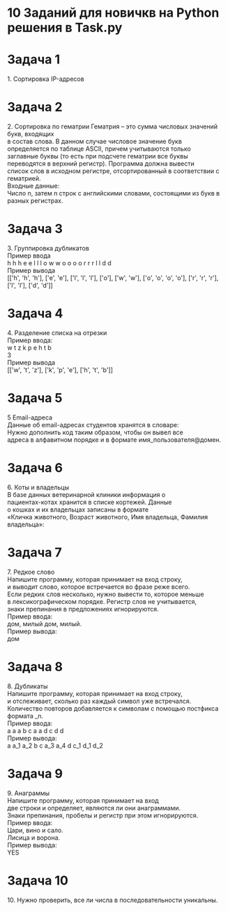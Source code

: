 # 10 Заданий для новичкв на Python решения в Task.py

<h1></h1>
<h1>Задача 1 </h1>
1. Сортировка IP-адресов
<h1></h1>


<h1>Задача 2 </h1>
<p>
  2. Сортировка по гематрии
Гематрия – это сумма числовых значений букв, входящих<br>
в состав слова. В данном случае числовое значение букв<br>
определяется по таблице ASCII, причем учитываются только<br>
заглавные буквы (то есть при подсчете гематрии все буквы<br>
переводятся в верхний регистр). Программа должна вывести<br>
список слов в исходном регистре, отсортированный в соответствии с гематрией.<br>
Входные данные:<br>
Число n, затем n строк с английскими словами, состоящими из букв в разных регистрах.<br>
</p>

<h1></h1>
<h1>Задача 3 </h1>
<p>
  3. Группировка дубликатов<br>
  Пример ввода<br>
  h h h e e l l l o w w o o o o r r r l l d d<br>
  Пример вывода<br>
  [['h', 'h', 'h'], ['e', 'e'], ['l', 'l', 'l'], ['o'], ['w', 'w'], ['o', 'o', 'o', 'o'], ['r', 'r', 'r'], ['l', 'l'], ['d', 'd']]<br>
</p>
<h1></h1>
<h1>Задача 4 </h1>
<p>
  4. Разделение списка на отрезки<br>
  Пример ввода:<br>
  w t z k p e h t b<br>
  3<br>
  Пример вывода<br>
  [['w', 't', 'z'], ['k', 'p', 'e'], ['h', 't', 'b']]<br>
</p>
<h1></h1>
<h1>Задача 5 </h1>
<p>
  5 Email-адреса<br>
  Данные об email-адресах студентов хранятся в словаре:<br>
  Нужно дополнить код таким образом, чтобы он вывел все<br>
  адреса в алфавитном порядке и в формате имя_пользователя@домен.<br>
</p>
<h1></h1>
<h1>Задача 6 </h1>
<p>
  6. Коты и владельцы<br>
  В базе данных ветеринарной клиники информация о<br>
  пациентах-котах хранится в списке кортежей. Данные<br>
  о кошках и их владельцах записаны в формате<br>
  «Кличка животного, Возраст животного, Имя владельца, Фамилия владельца»:<br>
</p>
<h1></h1>
<h1>Задача 7 </h1>
<p>
  7. Редкое слово<br>
  Напишите программу, которая принимает на вход строку,<br>
  и выводит слово, которое встречается во фразе реже всего.<br>
  Если редких слов несколько, нужно вывести то, которое меньше<br>
  в лексикографическом порядке. Регистр слов не учитывается,<br>
  знаки препинания в предложениях игнорируются.<br>
  Пример ввода:<br>
  дом, милый дом, милый.<br>
  Пример вывода:<br>
  дом<br>
</p>
<h1></h1>
<h1>Задача 8 </h1>
<p>
  8. Дубликаты<br>
  Напишите программу, которая принимает на вход строку,<br>
  и отслеживает, сколько раз каждый символ уже встречался.<br>
  Количество повторов добавляется к символам с помощью постфикса формата _n.<br>
  Пример ввода:<br>
  a a a b c a a d c d d<br>
  Пример вывода:<br>
  a a_1 a_2 b c a_3 a_4 d c_1 d_1 d_2<br>
</p>
<h1></h1>
<h1>Задача 9 </h1>
<p>
  9. Анаграммы<br>
  Напишите программу, которая принимает на вход<br>
  две строки и определяет, являются ли они анаграммами.<br>
  Знаки препинания, пробелы и регистр при этом игнорируются.<br>
  Пример ввода:<br>
  Цари, вино и сало.<br>
  Лисица и ворона.<br>
  Пример вывода:<br>
  YES<br>
</p>
<h1></h1>
<h1>Задача 10 </h1>
<p>
  10. Нужно проверить, все ли числа в последовательности уникальны.<br>
</p>
<h1></h1>
